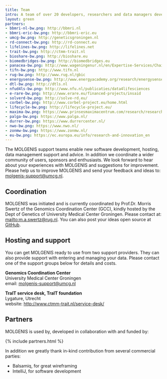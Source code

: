 ```yaml
---
title: Team
intro: A team of over 20 developers, researchers and data managers develops, supports and continuously improves the software. A large community of international and national partners supports the project.
layout: green
partners:
- bbmri-nl-bw.png: http://bbmri.nl
- bbmri-eric-bw.png: http://bbmri-eric.eu
- umcg-bw.png: http://geneticsgroningen.nl
- rd-connect-bw.png: http://rd-connect.eu
- lifelines-bw.png: http://lifelines.net
- trait-bw.png: http://ctmm-trait.nl
- bioshare-bw.png: http://bioshare.eu
- biomedbridges-bw.png: http://biomedbridges.eu
- panacea-bw.png: http://www.wageningenur.nl/en/Expertise-Services/Chair-groups/Plant-Sciences/Laboratory-of-Nematology/Projects/PANACEA.htm
- tifn-bw.png: http://www.tifn.nl
- rug-bw.png: http://www.rug.nl/gbic
- energysense-bw.png: http://www.energyacademy.org/research/energysense
- dtl-bw.png: http://dtls.nl
- nfud4ls-bw.png: http://www.nfu.nl/publicaties/data4lifesciences
- e-rare-bw.png: http://www.erare.eu/financed-projects/insaid
- solverd-bw.png: http://solve-rd.eu/
- corbel-bw.png: http://www.corbel-project.eu/home.html
- lifecycle-bw.png: http://lifecycle-project.eu/
- maxima-bw.png: https://www.prinsesmaximacentrum.com/research/research/our-research-groups/kemmeren-group/
- palga-bw.png: https://www.palga.nl/
- durrer-bw.png: https://www.durrercenter.nl/
- nwo-bw.png: https://www.nwo.nl/
- zonmw-bw.png: https://www.zonmw.nl/
- eu-bw.png: https://ec.europa.eu/info/research-and-innovation_en
---
```


The MOLGENIS support teams enable new software development, hosting, data management support and advice. In addition we coordinate a wider community of users, sponsors and enthusiasts. We look forward to hear about your experiences with MOLGENIS and suggestions for improvement. Please help us to improve MOLGENIS and send your feedback and ideas to: molgenis-support@umcg.nl.

## Coordination
MOLGENIS was initiated and is currently coordinated by Prof.Dr. Morris Swertz of the Genomics Coordination Center (GCC), kindly hosted by the Dept of Genetics of University Medical Center Groningen. Please contact at: <a href="mailto:m.a.swertz@rug.nl">mailto:m.a.swertz@rug.nl</a>. You can also post your ideas open source at [GitHub](https://github.com/molgenis/molgenis/issues).

## Hosting and support
You can get MOLGENIS ready to use from two support providers. They can also provide support with entering and managing your data. Please contact one of the support groups below for details and costs.

**Genomics Coordination Center**  
University Medical Center Groningen  
email: <molgenis-support@umcg.nl>

**TraIT service desk, TraIT foundation**   
Lygature, Utrecht  
website: <http://www.ctmm-trait.nl/service-desk/>

## Partners

MOLGENIS is used by, developed in collaboration with and funded by:

{% include partners.html %}

In addition we greatly thank in-kind contribution from several commercial parties:
* Balsamiq, for great wireframing
* IntelliJ, for software development
